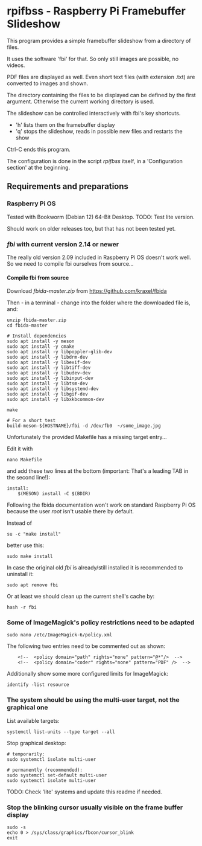 # rpifbss - Raspberry Pi Framebuffer Slideshow

This program provides a simple framebuffer slideshow from a directory of files.

It uses the software 'fbi' for that.
So only still images are possible, no videos.

PDF files are displayed as well.
Even short text files (with extension .txt) are converted to images and shown.

The directory containing the files to be displayed can be defined by the first argument.
Otherwise the current working directory is used.

The slideshow can be controlled interactively with fbi's key shortcuts.

  * 'h' lists them on the framebuffer display
  * 'q' stops the slideshow, reads in possible new files and restarts the show

Ctrl-C ends this program.

The configuration is done in the script *rpifbss* itself, in a 'Configuration section' at the beginning.


## Requirements and preparations

### Raspberry Pi OS

Tested with Bookworm (Debian 12) 64-Bit Desktop. TODO: Test lite version.

Should work on older releases too, but that has not been tested yet.


### *fbi* with current version 2.14 or newer

The really old version 2.09 included in Raspberry Pi OS doesn't work well.
So we need to compile fbi ourselves from source...

#### Compile fbi from source

Download *fbida-master.zip* from https://github.com/kraxel/fbida

Then - in a terminal - change into the folder where the downloaded file is, and:

```
unzip fbida-master.zip
cd fbida-master

# Install dependencies
sudo apt install -y meson
sudo apt install -y cmake
sudo apt install -y libpoppler-glib-dev
sudo apt install -y libdrm-dev
sudo apt install -y libexif-dev
sudo apt install -y libtiff-dev
sudo apt install -y libudev-dev
sudo apt install -y libinput-dev
sudo apt install -y libtsm-dev
sudo apt install -y libsystemd-dev
sudo apt install -y libgif-dev
sudo apt install -y libxkbcommon-dev

make

# For a short test
build-meson-${HOSTNAME}/fbi -d /dev/fb0  ~/some_image.jpg
```

Unfortunately the provided Makefile has a missing target entry...

Edit it with

```
nano Makefile
```

and add these two lines at the bottom (important: That's a leading TAB in the second line!):

```
install:
	$(MESON) install -C $(BDIR)
```

Following the fbida documentation won't work on standard Raspberry Pi OS
because the user *root* isn't usable there by default.

Instead of

```
su -c "make install"
```

better use this:

```
sudo make install
```

In case the original old *fbi* is already/still installed it is recommended
to uninstall it:

```
sudo apt remove fbi
```

Or at least we should clean up the current shell's cache by:

```
hash -r fbi
```


### Some of ImageMagick's policy restrictions need to be adapted

```
sudo nano /etc/ImageMagick-6/policy.xml
```

The following two entries need to be commented out as shown:

```
    <!--  <policy domain="path" rights="none" pattern="@*"/>  -->
    <!--  <policy domain="coder" rights="none" pattern="PDF" />  -->
```

Additionally show some more configured limits for ImageMagick:

```
identify -list resource
```


### The system should be using the multi-user target, not the graphical one

List available targets:
```
systemctl list-units --type target --all
```

Stop graphical desktop:

```
# temporarily:
sudo systemctl isolate multi-user

# permanently (recommended):
sudo systemctl set-default multi-user
sudo systemctl isolate multi-user
```

TODO: Check 'lite' systems and update this readme if needed.


### Stop the blinking cursor usually visible on the frame buffer display

```
sudo -s
echo 0 > /sys/class/graphics/fbcon/cursor_blink
exit
```

